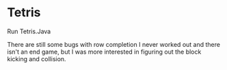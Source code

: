 # Tetris

Run Tetris.Java

There are still some bugs with row completion I never worked out and there isn't an end game, but I was more interested in figuring out the block kicking and collision.
